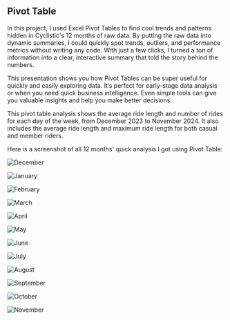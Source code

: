 
## Pivot Table

In this project, I used Excel Pivot Tables to find cool trends and patterns hidden in Cyclistic's 12 months of raw data. By putting the raw data into dynamic summaries, I could quickly spot trends, outliers, and performance metrics without writing any code. With just a few clicks, I turned a ton of information into a clear, interactive summary that told the story behind the numbers. 

This presentation shows you how Pivot Tables can be super useful for quickly and easily exploring data. It’s perfect for early-stage data analysis or when you need quick business intelligence. Even simple tools can give you valuable insights and help you make better decisions.

This pivot table analysis shows the average ride length and number of rides for each day of the week, from December 2023 to November 2024. It also includes the average ride length and maximum ride length for both casual and member riders.

Here is a screenshot of all 12 months' quick analysis I got using Pivot Table: 


![December](./screenshots/Dec_pt.png)

![January](./screenshots/Jan_pt.png)

![February](./screenshots/Feb_pt.png)

![March](./screenshots/Mar_pt.png)

![April](./screenshots/Apr_pt.png)

![May](./screenshots/May_pt.png)

![June](./screenshots/Jun_pt.png)

![July](./screenshots/Jul_pt.png)

![August](./screenshots/Aug_pt.png)

![September](./screenshots/Sep_PT.png)

![October](./screenshots/oct_pt.png)

![November](./screenshots/nov_pt.png)

